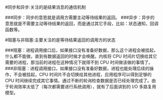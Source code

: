 #同步和异步:关注的是结果消息的通信机制

###同步：同步的意思就是调用方需要主动等待结果的返回。
###异步：异步的意思就是不需要主动等待结果的返回，而是通过其它手段，比如：状态通知，回调函数等。

#阻塞与非阻塞:主要关注的是等待结果返回的调用方的状态

###阻塞：进程调用接口后，如果接口没有准备好数据，那么这个进程会被挂起，什么都不能做，直到有数据返回的时候才会唤醒。内核将 CPU 时间片切换给其它需要的进程，那当前的进程在这种情况下就得不到 CPU 时间做该做的事情了。
###非阻塞：进程调用接口，如果接口没有准备好数据，进程也能处理后续的操作，不会被挂起，CPU 时间片不会切换给其他进程，应用程序可以得到足够的 CPU 时间继续完成其它事情。通过不断的轮询检查数据是否已经处理完成了。由于轮询效率太低了（每次都需要进行系统调用），就有了后面讲到的 I/O 多路复用模型。
